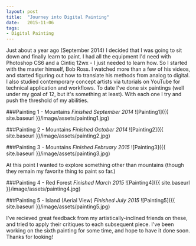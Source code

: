 ```yaml
---
layout: post
title:  "Journey into Digital Painting"
date:   2015-11-06
tags:
- Digital Painting
---
```


Just about a year ago (September 2014) I decided that I was going to sit down and finally learn to paint. I had all the equipment I'd need with Photoshop CS6 and a Cintiq 12wx - I just needed to learn how. So I started with the master himself, Bob Ross. I watched more than a few of his videos, and started figuring out how to translate his methods from analog to digital. I also studied contemporary concept artists via tutorials on YouTube for technical application and workflows. To date I've done six paintings (well under my goal of 12, but it's something at least). With each one I try and push the threshold of my abilities. 

###Painting 1 - Mountains
*Finished September 2014*
![Painting1]({{ site.baseurl }}/image/assets/painting1.jpg)

###Painting 2 - Mountains
*Finished October 2014*
![Painting2]({{ site.baseurl }}/image/assets/painting2.jpg)

###Painting 3 - Mountains
*Finished February 2015*
![Painting3]({{ site.baseurl }}/image/assets/painting3.jpg)

At this point I wanted to explore something other than mountains (though they remain my favorite thing to paint so far.)

###Painting 4 - Red Forest
*Finished March 2015*
![Painting4]({{ site.baseurl }}/image/assets/painting4.jpg)

###Painting 5 - Island (Aerial View)
*Finished July 2015*
![Painting5]({{ site.baseurl }}/image/assets/painting5.jpg)

I've recieved great feedback from my artistically-inclined friends on these, and tried to apply their critiques to each subsequent piece. I've been working on the sixth painting for some time, and hope to have it done soon. Thanks for looking!